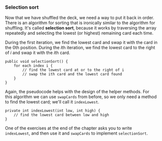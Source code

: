 ###  Selection sort



Now that we have shuffled the deck, we need a way to put it back in order.
There is an algorithm for sorting that is ironically similar to the algorithm for shuffling.
It's called **selection sort**, because it works by traversing the array repeatedly and selecting the lowest (or highest) remaining card each time.

During the first iteration, we find the lowest card and swap it with the card in the 0th position.
During the $i$th iteration, we find the lowest card to the right of $i$ and swap it with the $i$th card.

```code
public void selectionSort() {
    for each index i {
        // find the lowest card at or to the right of i
        // swap the ith card and the lowest card found
    }
}
```

Again, the pseudocode helps with the design of the helper methods.
For this algorithm we can use `swapCards` from before, so we only need a method to find the lowest card; we'll call it `indexLowest`.

```code
private int indexLowest(int low, int high) {
    // find the lowest card between low and high
}
```


One of the exercises at the end of the chapter asks you to write `indexLowest`, and then use it and `swapCards` to implement `selectionSort`.